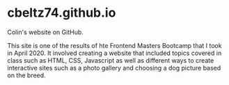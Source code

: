 # cbeltz74.github.io
Colin's website on GitHub.

This site is one of the results of hte Frontend Masters Bootcamp that I took in April 2020.
It involved creating a website that included topics covered in class such as HTML, CSS, Javascript
as well as different ways to create interactive sites such as a photo gallery and choosing a dog picture based on the breed.
